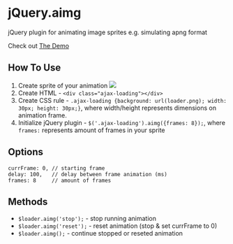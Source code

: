 jQuery.aimg
===========
jQuery plugin for animating image sprites e.g. simulating apng format


Check out [The Demo](https://dl.dropboxusercontent.com/u/18659172/code/jquery.aimg/v0.3/demo/index.html)

## How To Use
1. Create sprite of your animation ![](http://beta.hstor.org/storage1/23f0d0f4/61944ec6/871774fb/7bb1a6b9.png)
2. Create HTML - `<div class="ajax-loading"></div>`
3. Create CSS rule - `.ajax-loading {background: url(loader.png); width: 30px; height: 30px;}`, where width/height represents dimensions on animation frame.
4. Initialize jQuery plugin - `$('.ajax-loading').aimg({frames: 8});`, where `frames:` represents amount of frames in your sprite

## Options
    currFrame: 0, // starting frame
    delay: 100,   // delay between frame animation (ms)
    frames: 8     // amount of frames

## Methods
* `$loader.aimg('stop');` - stop running animation
* `$loader.aimg('reset');` - reset animation (stop & set currFrame to 0)
* `$loader.aimg();` - continue stopped or reseted animation
